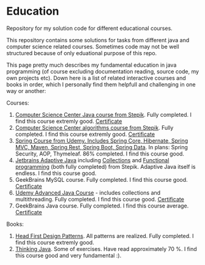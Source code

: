 # Education
Repository for my solution code for different educational courses.

This repository contains some solutions for tasks from different java and computer science related courses. Sometimes code may not be well structured because of only eduational purpose of this repo.

This page pretty much describes my fundamental education in java programming (of course excluding documentation reading, source code, my own projects etc).
Down here is a list of related interactive courses and books in order, which I personally find them helpfull and challenging in one way or another:

Courses:

1. [Computer Science Center Java course from Stepik](https://stepik.org/course/187). Fully completed. I find this course extremly good. [Certificate](https://stepik.org/cert/344519)
2. [Computer Science Center algorithms course from Stepik](https://stepik.org/course/217). Fully completed. I find this course extremly good. [Certificate](https://stepik.org/cert/357526)
3. [Spring Course from Udemy. Includes Spring Core, Hibernate, Spring MVC, Maven, Spring Rest, Spring Boot, Spring Data](https://www.udemy.com/course/spring-hibernate-tutorial/). In plans: Spring Security, AOP, Thymeleaf. 86% completed. I find this course good.
4. [Jetbrains Adaptive Java](https://stepik.org/course/2403) including [Collections](https://stepik.org/course/6860) and [Functional programming]( https://stepik.org/course/1595) (both fully completed) from Stepik. Adaptive Java itself is endless. I find this course good.
5. GeekBrains MySQL course. Fully completed. I find this course good. [Certificate](https://geekbrains.ru/certificates/779222)
6. [Udemy Advanced Java Course](https://www.udemy.com/course/javarussia/) - includes collections and multithreading. Fully completed. I find this course good. [Certificate](https://geekbrains.ru/certificates/806408)
7. GeekBrains Java course. Fully completed. I find this course average. [Certificate](https://www.udemy.com/certificate/UC-ba4f835c-5eb6-4298-af4f-d4a69d973b15/)

Books:

1. [Head First Design Patterns](https://www.ozon.ru/context/detail/id/144233005/). All patterns are realized. Fully completed. I find this course extremly good.
2. [Thinking Java](https://www.ozon.ru/context/detail/id/142431463/). Some of exercises. Have read approximately 70 %.  I find this course good and very fundamental :).
